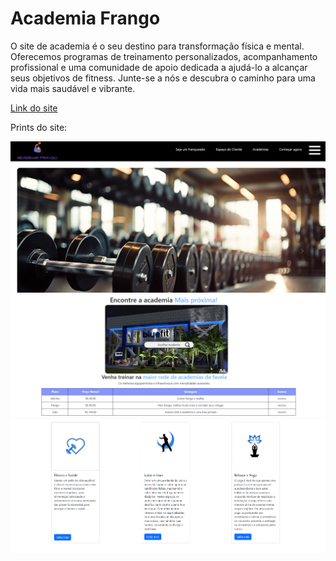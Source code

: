 

# Academia Frango

O site de academia é o seu destino para transformação física e mental. Oferecemos programas de treinamento personalizados, acompanhamento profissional e uma comunidade de apoio dedicada a ajudá-lo a alcançar seus objetivos de fitness. Junte-se a nós e descubra o caminho para uma vida mais saudável e vibrante.

[Link do site](https://academia-frango.vercel.app/)

Prints do site:

![Descrição da primeira imagem](./assets/img/site%20frango%20print.png)
![Descrição da segunda imagem](./assets/img/frango%20print%202.png)
![Descrição da terceira imagem](./assets/img/print%203.png)

